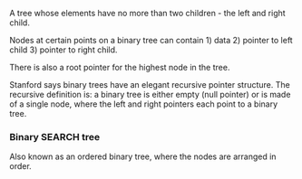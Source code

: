A tree whose elements have no more than two children - the left and right child.

Nodes at certain points on a binary tree can contain 1) data 2) pointer to left child 3) pointer to right child.

There is also a root pointer for the highest node in the tree.

Stanford says binary trees have an elegant recursive pointer structure. The recursive definition is: a binary tree is either empty (null pointer) or is made of a single node, where the left and right pointers each point to a binary tree.


### Binary SEARCH tree

Also known as an ordered binary tree, where the nodes are arranged in order.